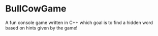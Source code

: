 # BullCowGame
A fun console game written in C++ which goal is to find a hidden word based on hints given by the game!
